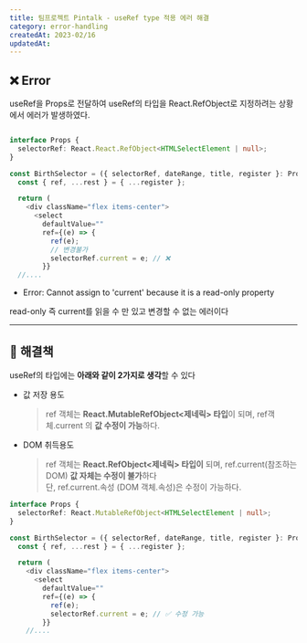 ```yaml
---
title: 팀프로젝트 Pintalk - useRef type 적용 에러 해결
category: error-handling
createdAt: 2023-02/16
updatedAt:
---
```


## ❌ Error

useRef을 Props로 전달하여 useRef의 타입을 React.RefObject로 지정하려는 상황에서 에러가 발생하였다.

```typescript

interface Props {
  selectorRef: React.React.RefObject<HTMLSelectElement | null>;
}

const BirthSelector = ({ selectorRef, dateRange, title, register }: Props) => {
  const { ref, ...rest } = { ...register };

  return (
    <div className="flex items-center">
      <select
        defaultValue=""
        ref={(e) => {
          ref(e);
          // 변경불가
          selectorRef.current = e; // ❌
        }}
  //....
```

- Error: Cannot assign to 'current' because it is a read-only property

read-only 즉 current를 읽을 수 만 있고 변경할 수 없는 에러이다

---

## 🚀 해결책

useRef의 타입에는 **아래와 같이 2가지로 생각**할 수 있다

- 값 저장 용도

  > ref 객체는 **React.MutableRefObject<제네릭> 타입**이 되며, ref객체.current 의 **값 수정이 가능**하다.

- DOM 취득용도
  > ref 객체는 **React.RefObject<제네릭> 타입이** 되며, ref.current(참조하는 DOM) **값 자체는 수정이 불가**하다  
  > 단, ref.current.속성 (DOM 객체.속성)은 수정이 가능하다.

```typescript
interface Props {
  selectorRef: React.MutableRefObject<HTMLSelectElement | null>;
}

const BirthSelector = ({ selectorRef, dateRange, title, register }: Props) => {
  const { ref, ...rest } = { ...register };

  return (
    <div className="flex items-center">
      <select
        defaultValue=""
        ref={(e) => {
          ref(e);
          selectorRef.current = e; // ✅ 수정 가능
        }}
    //....
```
